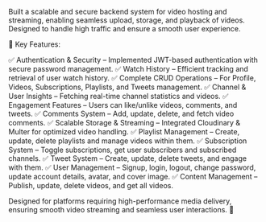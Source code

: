 Built a scalable and secure backend system for video hosting and streaming, enabling seamless upload, storage, and playback of videos. Designed to handle high traffic and ensure a smooth user experience.

🔹 Key Features: 

✅ Authentication & Security – Implemented JWT-based authentication with secure password management. 
✅ Watch History – Efficient tracking and retrieval of user watch history. 
✅ Complete CRUD Operations – For Profile, Videos, Subscriptions, Playlists, and Tweets management. 
✅ Channel & User Insights – Fetching real-time channel statistics and videos. 
✅ Engagement Features – Users can like/unlike videos, comments, and tweets. 
✅ Comments System – Add, update, delete, and fetch video comments. 
✅ Scalable Storage & Streaming – Integrated Cloudinary & Multer for optimized video handling. 
✅ Playlist Management – Create, update, delete playlists and manage videos within them. 
✅ Subscription System – Toggle subscriptions, get user subscribers and subscribed channels. 
✅ Tweet System – Create, update, delete tweets, and engage with them. 
✅ User Management – Signup, login, logout, change password, update account details, avatar, and cover image. 
✅ Content Management – Publish, update, delete videos, and get all videos. 

Designed for platforms requiring high-performance media delivery, ensuring smooth video streaming and seamless user interactions. 🚀
